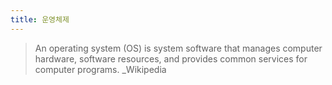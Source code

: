 ```yaml
---
title: 운영체제
---
```


> An operating system (OS) is system software that manages computer hardware, software resources, and provides common services for computer programs. _Wikipedia